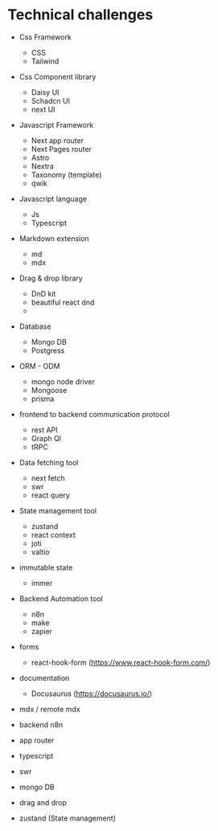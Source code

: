 # Technical challenges
- Css Framework
    - CSS
    - Tailwind
- Css Component library
    - Daisy UI
    - Schadcn UI
    - next UI
- Javascript Framework
    - Next app router
    - Next Pages router 
    - Astro
    - Nextra
    - Taxonomy (template)
    - qwik
- Javascript language
    - Js
    - Typescript
- Markdown extension
    - md
    - mdx
- Drag & drop library
    - DnD kit
    - beautiful react dnd
    - 
- Database
    - Mongo DB
    - Postgress
- ORM - ODM
    - mongo node driver
    - Mongoose
    - prisma
- frontend to backend communication protocol
    - rest API
    - Graph Ql
    - tRPC
- Data fetching tool
    - next fetch
    - swr
    - react query
- State management tool
    - zustand
    - react context
    - joti
    - valtio
- immutable state
    - immer
- Backend Automation tool 
    - n8n
    - make
    - zapier
- forms
   - react-hook-form (https://www.react-hook-form.com/)
- documentation
    - Docusaurus (https://docusaurus.io/)



- mdx / remote mdx
- backend n8n
- app router
- typescript
- swr
- mongo DB
- drag and drop
- zustand (State management)
